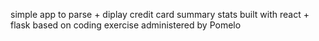 simple app to parse + diplay credit card summary stats 
built with react + flask
based on coding exercise administered by Pomelo